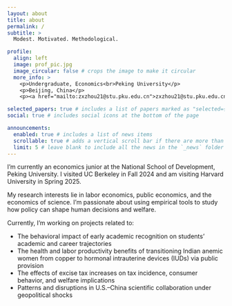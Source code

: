 ```yaml
---
layout: about
title: about
permalink: /
subtitle: >
  Modest. Motivated. Methodological.

profile:
  align: left
  image: prof_pic.jpg
  image_circular: false # crops the image to make it circular
  more_info: >
    <p>Undergraduate, Economics<br>Peking University</p>
    <p>Beijing, China</p>
    <p><a href="mailto:zxzhou21@stu.pku.edu.cn">zxzhou21@stu.pku.edu.cn</a></p>

selected_papers: true # includes a list of papers marked as "selected={true}"
social: true # includes social icons at the bottom of the page

announcements:
  enabled: true # includes a list of news items
  scrollable: true # adds a vertical scroll bar if there are more than 3 news items
  limit: 5 # leave blank to include all the news in the `_news` folder
---
```


I’m currently an economics junior at the National School of Development, Peking University. I visited UC Berkeley in Fall 2024 and am visiting Harvard University in Spring 2025.

My research interests lie in labor economics, public economics, and the economics of science. I’m passionate about using empirical tools to study how policy can shape human decisions and welfare.

Currently, I’m working on projects related to:
- The behavioral impact of early academic recognition on students’ academic and career trajectories  
- The health and labor productivity benefits of transitioning Indian anemic women from copper to hormonal intrauterine devices (IUDs) via public provision  
- The effects of excise tax increases on tax incidence, consumer behavior, and welfare implications  
- Patterns and disruptions in U.S.–China scientific collaboration under geopolitical shocks